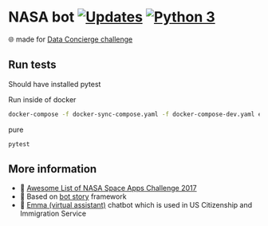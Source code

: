 # NASA bot [![Updates](https://pyup.io/repos/github/botstory/nasa-bot/shield.svg)](https://pyup.io/repos/github/botstory/nasa-bot/) [![Python 3](https://pyup.io/repos/github/botstory/nasa-bot/python-3-shield.svg)](https://pyup.io/repos/github/botstory/nasa-bot/) 
:globe_with_meridians: made for [Data Concierge challenge](https://2017.spaceappschallenge.org/challenges/ideate-and-create/data-concierge/)

## Run tests

Should have installed pytest

Run inside of docker
```bash
docker-compose -f docker-sync-compose.yaml -f docker-compose-dev.yaml exec bot pytest
```

pure
```bash
pytest
```

## More information

- :memo: [Awesome List of NASA Space Apps Challenge 2017](https://gist.github.com/hyzhak/2586979d8951a6ec508faa58191395fe)
- :rocket: Based on [bot story](https://github.com/botstory/botstory) framework
- :information_desk_person: [Emma (virtual assistant)](https://www.uscis.gov/emma) chatbot which is used in US Citizenship and Immigration Service
